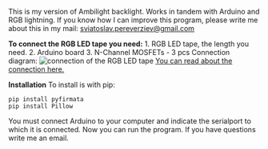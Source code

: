 This is my version of Ambilight backlight. Works in tandem with Arduino and RGB lightning.
If you know how I can improve this program, please write me about this in my mail:
sviatoslav.pereverziev@gmail.com

**To connect the RGB LED tape you need:**
    1. RGB LED tape, the length you need.
    2. Arduino board
    3. N-Channel MOSFETs - 3 pcs
Connection diagram:
![connection of the RGB LED tape](https://cdn-learn.adafruit.com/assets/assets/000/002/692/medium800/led_strips_ledstripfet.gif?1448059609)
[You can read about the connection here.](https://learn.adafruit.com/rgb-led-strips/usage)

**Installation**
To install is with pip:
```
pip install pyfirmata
pip install Pillow
```
You must connect Arduino to your computer and indicate the serialport to which it is connected.
Now you can run the program.
If you have questions write me an email.
